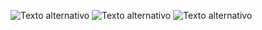 ![Texto alternativo](../imagenes/proceso.png)
![Texto alternativo](../imagenes/identificarGato.jpg)
![Texto alternativo](../imagenes/identificarPerro.jpg)